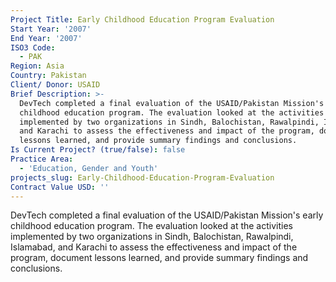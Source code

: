 ```yaml
---
Project Title: Early Childhood Education Program Evaluation
Start Year: '2007'
End Year: '2007'
ISO3 Code:
  - PAK
Region: Asia
Country: Pakistan
Client/ Donor: USAID
Brief Description: >-
  DevTech completed a final evaluation of the USAID/Pakistan Mission's early
  childhood education program. The evaluation looked at the activities
  implemented by two organizations in Sindh, Balochistan, Rawalpindi, Islamabad,
  and Karachi to assess the effectiveness and impact of the program, document
  lessons learned, and provide summary findings and conclusions.
Is Current Project? (true/false): false
Practice Area:
  - 'Education, Gender and Youth'
projects_slug: Early-Childhood-Education-Program-Evaluation
Contract Value USD: ''
---
```

DevTech completed a final evaluation of the USAID/Pakistan Mission's early childhood education program. The evaluation looked at the activities implemented by two organizations in Sindh, Balochistan, Rawalpindi, Islamabad, and Karachi to assess the effectiveness and impact of the program, document lessons learned, and provide summary findings and conclusions.